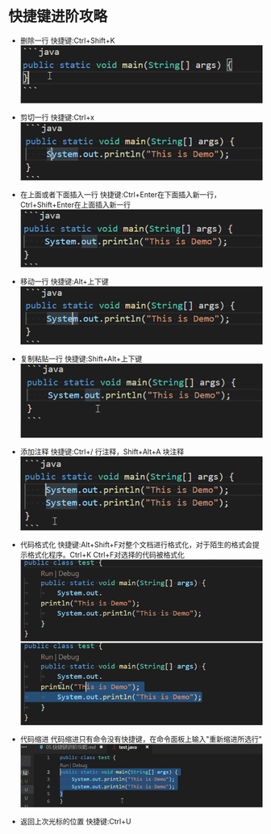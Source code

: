 # 快捷键进阶攻略

+ 删除一行
 快捷键:Ctrl+Shift+K
 ![delrow](imgs/delrow.gif)

+ 剪切一行
 快捷键:Ctrl+x
 ![cutrow](imgs/cutrow.gif)

+ 在上面或者下面插入一行
 快捷键:Ctrl+Enter在下面插入新一行，Ctrl+Shift+Enter在上面插入新一行
 ![insertrow](imgs/insertrow.gif)

+ 移动一行
 快捷键:Alt+上下键
 ![moverow](imgs/moverow.gif)

+ 复制粘贴一行
 快捷键:Shift+Alt+上下键
 ![copyrow](imgs/copyrow.gif)

+ 添加注释
 快捷键:Ctrl+/ 行注释，Shift+Alt+A 块注释
 ![comment](imgs/comment.gif)

+ 代码格式化
 快捷键:Alt+Shift+F对整个文档进行格式化，对于陌生的格式会提示格式化程序。Ctrl+K Ctrl+F对选择的代码被格式化
 ![format1](imgs/format1.gif)
 ![format2](imgs/format2.gif)

+ 代码缩进
 代码缩进只有命令没有快捷键，在命令面板上输入"重新缩进所选行"
 ![indent](imgs/indent.gif)

+ 返回上次光标的位置
 快捷键:Ctrl+U
